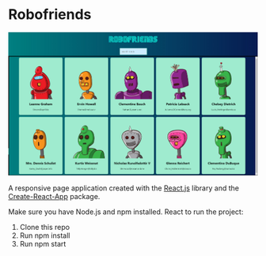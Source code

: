 # Robofriends
<img src="public/robofriendscreen.jpg">  

A responsive page application created with the [React.js](https://github.com/facebook/react) library and the [Create-React-App](https://github.com/facebook/create-react-app) package.  


Make sure you have Node.js and npm installed. 
React to run the project:
1. Clone this repo
2. Run npm install
3. Run npm start
